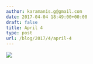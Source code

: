 ```yaml
---
author: karamanis.g@gmail.com
date: 2017-04-04 18:49:00+00:00
draft: false
title: April 4
type: post
url: /blog/2017/4/april-4
---
```


![](/images/2017-04-04-20174april-4/image-asset.jpeg)

